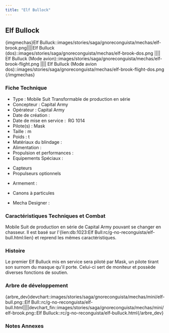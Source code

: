 ```yaml
---
title: "Elf Bullock"
---
```


Elf Bullock
-----------


{imgmechas}Elf Bulluck::images/stories/saga/gnoreconguista/mechas/elf-brook.png||||Elf Bulluck (dos)::images/stories/saga/gnoreconguista/mechas/elf-brook-dos.png |||| Elf Bulluck (Mode avion)::images/stories/saga/gnoreconguista/mechas/elf-brook-flight.png |||| Elf Bulluck (Mode avion dos)::images/stories/saga/gnoreconguista/mechas/elf-brook-flight-dos.png {/imgmechas}


### Fiche Technique


- Type : Mobile Suit Transformable de production en série   
- Concepteur : Capital Army   
- Opérateur : Capital Army   
- Date de création :   
- Date de mise en service :  RG 1014  
- Pilote(s) : Mask  
- Taille : m   
- Poids : t   
- Matériaux du blindage :   
- Alimentation :   
- Propulsion et performances :   
- Equipements Spéciaux :


* Capteurs
* Propulseurs optionnels


- Armement :


* Canons à particules


- Mecha Designer :


### Caractéristiques Techniques et Combat


Mobile Suit de production en série de Capital Army pouvant se changer en chasseur. Il est basé sur l'{lien:db:1023:Elf Bull:rc/g-no-reconguista/elf-bull.html:lien} et reprend les mêmes caractéristiques. 


### Histoire


Le premier Elf Bulluck mis en service sera piloté par Mask, un pilote tirant son surnom du masque qu'il porte. Celui-ci sert de moniteur et possède diverses fonctions de soutien.


### Arbre de développement


{arbre\_dev}devchart::images/stories/saga/gnoreconguista/mechas/mini/elf-bull.png::Elf Bull::rc/g-no-reconguista/elf-bull.html||||devchart\_fin::images/stories/saga/gnoreconguista/mechas/mini/elf-brook.png::Elf Bulluck::rc/g-no-reconguista/elf-bulluck.html{/arbre\_dev}


### Notes Annexes

